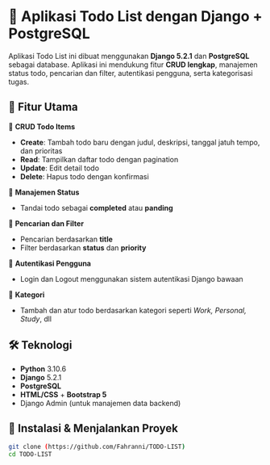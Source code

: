 # 📝 Aplikasi Todo List dengan Django + PostgreSQL

Aplikasi Todo List ini dibuat menggunakan **Django 5.2.1** dan **PostgreSQL** sebagai database. Aplikasi ini mendukung fitur **CRUD lengkap**, manajemen status todo, pencarian dan filter, autentikasi pengguna, serta kategorisasi tugas.

## 🎯 Fitur Utama

🔹 **CRUD Todo Items**  
- **Create**: Tambah todo baru dengan judul, deskripsi, tanggal jatuh tempo, dan prioritas  
- **Read**: Tampilkan daftar todo dengan pagination  
- **Update**: Edit detail todo  
- **Delete**: Hapus todo dengan konfirmasi

🔹 **Manajemen Status**  
- Tandai todo sebagai **completed** atau **panding**

🔹 **Pencarian dan Filter**  
- Pencarian berdasarkan **title**  
- Filter berdasarkan **status** dan **priority**

🔹 **Autentikasi Pengguna**  
- Login dan Logout menggunakan sistem autentikasi Django bawaan

🔹 **Kategori**  
- Tambah dan atur todo berdasarkan kategori seperti *Work, Personal, Study*, dll

## 🛠️ Teknologi

- **Python** 3.10.6
- **Django** 5.2.1
- **PostgreSQL**
- **HTML/CSS** + **Bootstrap 5**
- Django Admin (untuk manajemen data backend)

## 🚀 Instalasi & Menjalankan Proyek
```bash
git clone (https://github.com/Fahranni/TODO-LIST)
cd TODO-LIST
```


